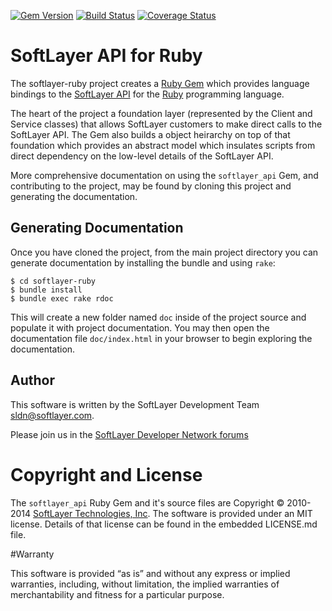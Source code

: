 [![Gem Version](https://badge.fury.io/rb/softlayer_api.svg)](http://badge.fury.io/rb/softlayer_api)
[![Build Status](https://travis-ci.org/softlayer/softlayer-ruby.svg?branch=master)](https://travis-ci.org/SLsthompson/softlayer-ruby)
[![Coverage Status](https://coveralls.io/repos/softlayer/softlayer-ruby/badge.png?branch=master)](https://coveralls.io/r/SLsthompson/softlayer-ruby?branch=master)

# SoftLayer API for Ruby

The softlayer-ruby project creates a [Ruby Gem](http://rubygems.org/gems/softlayer_api) which provides language bindings to the [SoftLayer API](http://sldn.softlayer.com/article/The_SoftLayer_API) for the [Ruby](http://www.ruby-lang.org) programming language.

The heart of the project a foundation layer (represented by the Client and Service classes) that allows SoftLayer customers to make direct calls to the SoftLayer API. The Gem also builds a object heirarchy on top of that foundation which provides an abstract model which insulates scripts from direct dependency on the low-level details of the SoftLayer API.

More comprehensive documentation on using the `softlayer_api` Gem, and contributing to the project, may be found by cloning this project and generating the documentation.

## Generating Documentation

Once you have cloned the project, from the main project directory you can generate documentation by installing the bundle and using `rake`:

    $ cd softlayer-ruby
    $ bundle install
    $ bundle exec rake rdoc

This will create a new folder named `doc` inside of the project source and populate it with project documentation. You may then open the documentation file `doc/index.html` in your browser to begin exploring the documentation.

## Author

This software is written by the SoftLayer Development Team [sldn@softlayer.com](mailto:sldn@softlayer.com).

Please join us in the [SoftLayer Developer Network forums](http://forums.softlayer.com/forum/softlayer-developer-network)

# Copyright and License

The `softlayer_api` Ruby Gem and it's source files are Copyright &copy; 2010-2014 [SoftLayer Technologies, Inc](http://www.softlayer.com/).  The software is provided under an MIT license. Details of that license can be found in the embedded LICENSE.md file.

#Warranty

This software is provided “as is” and without any express or implied warranties, including, without limitation, the implied warranties of merchantability and fitness for a particular purpose.

